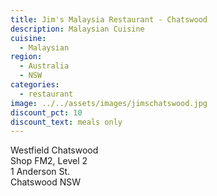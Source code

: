 ```yaml
---
title: Jim's Malaysia Restaurant - Chatswood
description: Malaysian Cuisine
cuisine:
  - Malaysian
region:
  - Australia
  - NSW
categories:
  - restaurant
image: ../../assets/images/jimschatswood.jpg
discount_pct: 10
discount_text: meals only
---
```


Westfield Chatswood  
Shop FM2, Level 2  
1 Anderson St.  
Chatswood NSW
